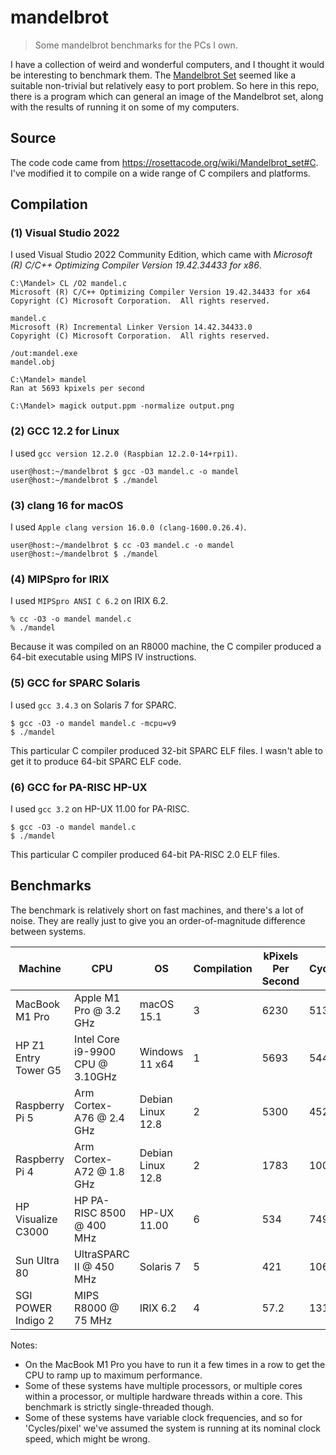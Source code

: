 # mandelbrot

> Some mandelbrot benchmarks for the PCs I own.

I have a collection of weird and wonderful computers, and I thought it would be interesting to benchmark them. 
The [Mandelbrot Set](https://en.wikipedia.org/wiki/Mandelbrot_set) seemed like a suitable non-trivial but relatively easy to port problem.
So here in this repo, there is a program which can general an image of the Mandelbrot set, along with the results of running it on some of my computers.

## Source

The code code came from <https://rosettacode.org/wiki/Mandelbrot_set#C>. I've modified it to compile on a wide range of C compilers and platforms.

## Compilation

### (1) Visual Studio 2022

I used Visual Studio 2022 Community Edition, which came with *Microsoft (R) C/C++ Optimizing Compiler Version 19.42.34433 for x86*.

```console
C:\Mandel> CL /O2 mandel.c
Microsoft (R) C/C++ Optimizing Compiler Version 19.42.34433 for x64
Copyright (C) Microsoft Corporation.  All rights reserved.

mandel.c
Microsoft (R) Incremental Linker Version 14.42.34433.0
Copyright (C) Microsoft Corporation.  All rights reserved.

/out:mandel.exe
mandel.obj

C:\Mandel> mandel
Ran at 5693 kpixels per second

C:\Mandel> magick output.ppm -normalize output.png
```

### (2) GCC 12.2 for Linux

I used `gcc version 12.2.0 (Raspbian 12.2.0-14+rpi1)`.

```console
user@host:~/mandelbrot $ gcc -O3 mandel.c -o mandel
user@host:~/mandelbrot $ ./mandel
```

### (3) clang 16 for macOS

I used `Apple clang version 16.0.0 (clang-1600.0.26.4)`.

```console
user@host:~/mandelbrot $ cc -O3 mandel.c -o mandel
user@host:~/mandelbrot $ ./mandel
```

### (4) MIPSpro for IRIX

I used `MIPSpro ANSI C 6.2` on IRIX 6.2.

```console
% cc -O3 -o mandel mandel.c
% ./mandel
```

Because it was compiled on an R8000 machine, the C compiler produced a 64-bit executable using MIPS IV instructions.

### (5) GCC for SPARC Solaris

I used `gcc 3.4.3` on Solaris 7 for SPARC.

```console
$ gcc -O3 -o mandel mandel.c -mcpu=v9
$ ./mandel
```

This particular C compiler produced 32-bit SPARC ELF files. I wasn't able to get it to produce 64-bit SPARC ELF code.

### (6) GCC for PA-RISC HP-UX

I used `gcc 3.2` on HP-UX 11.00 for PA-RISC.

```console
$ gcc -O3 -o mandel mandel.c
$ ./mandel
```

This particular C compiler produced 64-bit PA-RISC 2.0 ELF files.

## Benchmarks

The benchmark is relatively short on fast machines, and there's a lot of noise. They are really just to give you an order-of-magnitude difference between systems.

| Machine              | CPU                              | OS                | Compilation | kPixels Per Second | Cycles/pixel |
| -------------------- | -------------------------------- | ----------------- | ----------- | ------------------ | ------------ |
| MacBook M1 Pro       | Apple M1 Pro @ 3.2 GHz           | macOS 15.1        | 3           | 6230               | 513          |
| HP Z1 Entry Tower G5 | Intel Core i9-9900 CPU @ 3.10GHz | Windows 11 x64    | 1           | 5693               | 544          |
| Raspberry Pi 5       | Arm Cortex-A76 @ 2.4 GHz         | Debian Linux 12.8 | 2           | 5300               | 452          |
| Raspberry Pi 4       | Arm Cortex-A72 @ 1.8 GHz         | Debian Linux 12.8 | 2           | 1783               | 1009         |
| HP Visualize C3000   | HP PA-RISC 8500 @ 400 MHz        | HP-UX 11.00       | 6           | 534                | 749          | 
| Sun Ultra 80         | UltraSPARC II @ 450 MHz          | Solaris 7         | 5           | 421                | 1068         |
| SGI POWER Indigo 2   | MIPS R8000 @ 75 MHz              | IRIX 6.2          | 4           | 57.2               | 1311         |

Notes:

* On the MacBook M1 Pro you have to run it a few times in a row to get the CPU to ramp up to maximum performance.
* Some of these systems have multiple processors, or multiple cores within a processor, or multiple hardware threads within a core. This benchmark is strictly single-threaded though.
* Some of these systems have variable clock frequencies, and so for 'Cycles/pixel' we've assumed the system is running at its nominal clock speed, which might be wrong.
